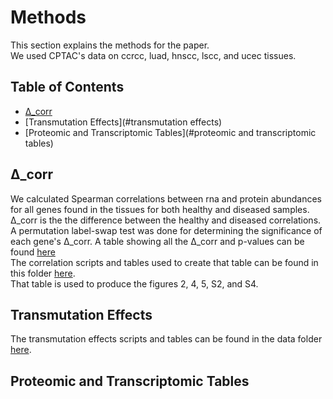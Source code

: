# Methods

This section explains the methods for the paper. <br>
We used CPTAC's data on ccrcc, luad, hnscc, lscc, and ucec tissues.

## Table of Contents

- [Δ_corr](#Δ_corr)
- [Transmutation Effects](#transmutation effects)
- [Proteomic and Transcriptomic Tables](#proteomic and transcriptomic tables)


## Δ_corr


We calculated Spearman correlations between rna and protein abundances for all genes found in the tissues for both healthy and diseased samples. Δ_corr is the the difference between the healthy and diseased correlations. A permutation label-swap test was done for determining the significance of each gene's Δ_corr. A table showing all the Δ_corr and p-values can be found [here](./data/delta_correlation_df_with_significance.csv)<br>
The correlation scripts and tables used to create that table can be found in this folder [here](./data/Scripts_to_Make_Cancer_Delta_Corr_and_P_value_Dataframe). <br>
That table is used to produce the figures 2, 4, 5, S2, and S4. <br>

## Transmutation Effects

The transmutation effects scripts and tables can be found in the data folder [here](./data/Scripts_to_make_transmutation_effects_dataframes). <br>


## Proteomic and Transcriptomic Tables


